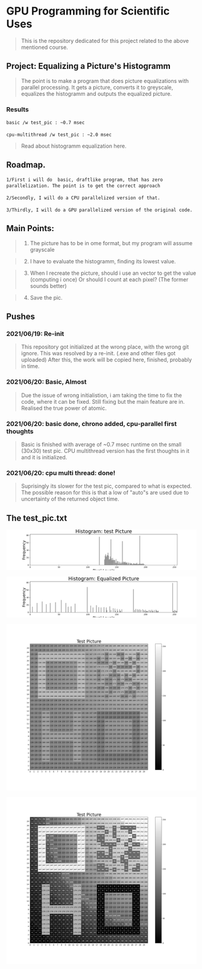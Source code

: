 # GPU Programming for Scientific Uses

> This is the repository dedicated for this project related to the above mentioned course.

## Project: Equalizing a Picture's Histogramm

> The point is to make a program that does picture equalizations with parallel processing. It gets a picture, converts it to greyscale, equalizes the histogramm and outputs the equalized picture.

### Results
    
    basic /w test_pic : ~0.7 msec

    cpu-multithread /w test_pic : ~2.0 msec

> Read about histogramm equalization here.

## Roadmap.

    1/First i will do  basic, draftlike program, that has zero parallelization. The point is to get the correct approach

    2/Secondly, I will do a CPU parallelized version of that.

    3/Thirdly, I will do a GPU parallelized version of the original code. 

## Main Points:

> 1. The picture has to be in ome format, but my program will assume grayscale

> 2. I have to evaluate the histogramm, finding its lowest value.

> 3. When I recreate the picture, should i use an vector to get the value (computing i once) Or should I count at each pixel? (The former sounds better)

> 4. Save the pic.

## Pushes

### 2021/06/19: Re-init

> This repository got initialized at the wrong place, with the wrong git ignore. This was resolved by a re-init. (.exe and other files got uploaded) After this, the work will be copied here, finished, probably in time.

### 2021/06/20: Basic, Almost

> Due the issue of wrong initialistion, i am taking  the time to fix the code, where it can be fixed. Still fixing but the main feature are in. Realised the true power of atomic.

### 2021/06/20: basic done, chrono added, cpu-parallel first thoughts

> Basic is finished with average of ~0.7 msec runtime on the small (30x30) test pic. CPU multithread version has the first thoughts in it and it is initialized.

### 2021/06/20: cpu multi thread: done!

> Suprisingly its slower for the test pic, compared to what is expected. The possible reason for this is that a low of "auto"s are used due to uncertainty of the returned object time. 

## The test_pic.txt

![Test Picture Histogram](https://github.com/AdamGTaylor/GPU-2020-2021-2/blob/master/_notebooks/pics_preview/test_pic_hist.jpeg)

![Equaized Picture Histogram](https://github.com/AdamGTaylor/GPU-2020-2021-2/blob/master/_notebooks/pics_preview/eq_pic_hist.jpeg)

![Test pic](https://github.com/AdamGTaylor/GPU-2020-2021-2/blob/master/_notebooks/pics_preview/test_pic.jpeg)

![Equalized pic](https://github.com/AdamGTaylor/GPU-2020-2021-2/blob/master/_notebooks/pics_preview/eq_pic.jpeg)
